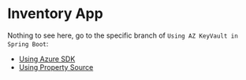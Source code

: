 # Inventory App

Nothing to see here, go to the specific branch of `Using AZ KeyVault in Spring Boot`:

* [Using Azure SDK](https://github.com/plaurensf/spring-azure-keyvault-impl/tree/f/using-azure-sdk)
* [Using Property Source](https://github.com/plaurensf/spring-azure-keyvault-impl/tree/f/using-keyvault-property-source)